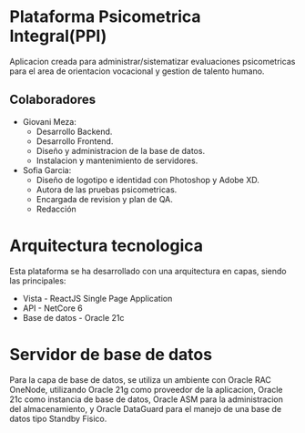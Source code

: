 # Plataforma Psicometrica Integral(PPI)
Aplicacion creada para administrar/sistematizar evaluaciones psicometricas para el area de orientacion vocacional y gestion de talento humano.
## Colaboradores
* Giovani Meza: 
    - Desarrollo Backend.
    - Desarrollo Frontend.
    - Diseño y administracion de la base de datos.
    - Instalacion y mantenimiento de servidores.
* Sofia Garcia: 
    - Diseño de logotipo e identidad con Photoshop y Adobe XD.
    - Autora de las pruebas psicometricas.
    - Encargada de revision y plan de QA.
    - Redacción

# Arquitectura tecnologica
Esta plataforma se ha desarrollado con una arquitectura en capas, siendo las principales:
* Vista - ReactJS Single Page Application
* API - NetCore 6
* Base de datos - Oracle 21c

# Servidor de base de datos
Para la capa de base de datos, se utiliza un ambiente con Oracle RAC OneNode, utilizando Oracle 21g como proveedor de la aplicacion, Oracle 21c como instancia de base de datos, Oracle ASM para la administracion del almacenamiento, y Oracle DataGuard para el manejo de una base de datos tipo Standby Fisico.